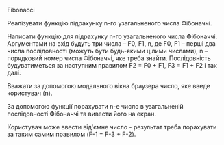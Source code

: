 Fibonacci

Реалізувати функцію підрахунку n-го узагальненого числа Фібоначчі.

Написати функцію для підрахунку n-го узагальненого числа Фібоначчі. Аргументами на вхід будуть три числа – F0, F1, n, де F0, F1 – перші два числа послідовності (можуть бути будь-якими цілими числами), n – порядковий номер числа Фібоначчі, яке треба знайти. Послідовність будуватиметься за наступним правилом F2 = F0 + F1, F3 = F1 + F2 і так далі.

Вважати за допомогою модального вікна браузера число, яке введе користувач (n).

За допомогою функції порахувати n-е число в узагальненій послідовності Фібоначчі та вивести його на екран.

Користувач може ввести від'ємне число - результат треба порахувати за таким самим правилом (F-1 = F-3 + F-2).
